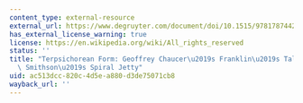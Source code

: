 ```yaml
---
content_type: external-resource
external_url: https://www.degruyter.com/document/doi/10.1515/9781787442191-013/html
has_external_license_warning: true
license: https://en.wikipedia.org/wiki/All_rights_reserved
status: ''
title: "Terpsichorean Form: Geoffrey Chaucer\u2019s Franklin\u2019s Tale and Robert\
  \ Smithson\u2019s Spiral Jetty"
uid: ac513dcc-820c-4d5e-a880-d3de75071cb8
wayback_url: ''
---
```

